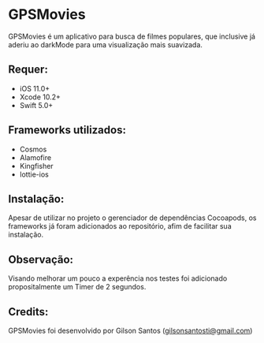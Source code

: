 # GPSMovies

GPSMovies é um aplicativo para busca de filmes populares, que inclusive já aderiu ao darkMode para uma visualização mais suavizada.

## Requer:

- iOS 11.0+
- Xcode 10.2+
- Swift 5.0+

## Frameworks utilizados:

- Cosmos
- Alamofire
- Kingfisher
- lottie-ios

## Instalação:

Apesar de utilizar no projeto o gerenciador de dependências Cocoapods, os frameworks já foram adicionados ao repositório, afim de facilitar sua instalação.

## Observação:

Visando melhorar um pouco a experência nos testes foi adicionado propositalmente um Timer de 2 segundos.

## Credits:

GPSMovies foi desenvolvido por Gilson Santos (gilsonsantosti@gmail.com)
